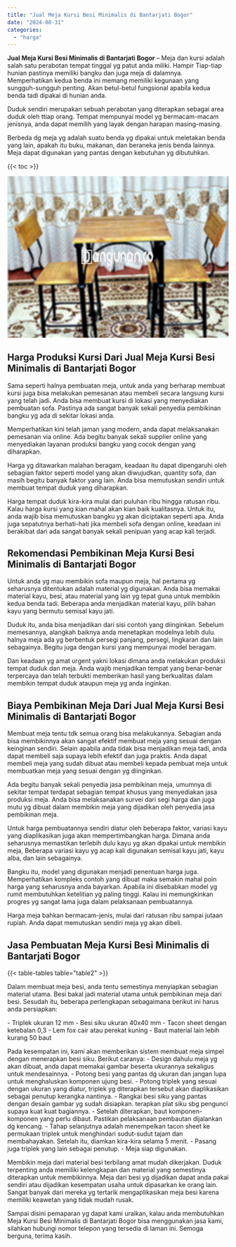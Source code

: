 ```yaml
---
title: "Jual Meja Kursi Besi Minimalis di Bantarjati Bogor"
date: "2024-08-31"
categories: 
  - "harga"
---
```


**Jual Meja Kursi Besi Minimalis di Bantarjati Bogor** – Meja dan kursi adalah salah satu perabotan tempat tinggal yg patut anda miliki. Hampir Tiap-tiap hunian pastinya memiliki bangku dan juga meja di dalamnya. Memperhatikan kedua benda ini memang memiliki kegunaan yang sungguh-sungguh penting. Akan betul-betul fungsional apabila kedua benda tadi dipakai di hunian anda.

Duduk sendiri merupakan sebuah perabotan yang diterapkan sebagai area duduk oleh ttiap orang. Tempat mempunyai model yg bermacam-macam jenisnya, anda dapat memilih yang layak dengan harapan masing-masing.

Berbeda dg meja yg adalah suatu benda yg dipakai untuk meletakan benda yang lain, apakah itu buku, makanan, dan beraneka jenis benda lainnya. Meja dapat digunakan yang pantas dengan kebutuhan yg dibutuhkan.

{{< toc >}}

![Jual Meja Kursi Besi Minimalis di Bantarjati Bogor](/images/jual-meja-besi-murah08.png)

## Harga Produksi Kursi Dari Jual Meja Kursi Besi Minimalis di Bantarjati Bogor

Sama seperti halnya pembuatan meja, untuk anda yang berharap membuat kursi juga bisa melakukan pemesanan atau membeli secara langsung kursi yang telah jadi. Anda bisa membuat kursi di lokasi yang menyediakan pembuatan sofa. Pastinya ada sangat banyak sekali penyedia pembikinan bangku yg ada di sekitar lokasi anda.

Memperhatikan kini telah jaman yang modern, anda dapat melaksanakan pemesanan via online. Ada begitu banyak sekali supplier online yang menyediakan layanan produksi bangku yang cocok dengan yang diharapkan.

Harga yg ditawarkan malahan beragam, keadaan itu dapat dipengaruhi oleh sebagian faktor seperti model yang akan diwujudkan, quantity sofa, dan masih begitu banyak faktor yang lain. Anda bisa memutuskan sendiri untuk membuat tempat duduk yang diharapkan.

Harga tempat duduk kira-kira mulai dari puluhan ribu hingga ratusan ribu. Kalau harga kursi yang kian mahal akan kian baik kualitasnya. Untuk itu, anda wajib bisa memutuskan bangku yg akan diciptakan seperti apa. Anda juga sepatutnya berhati-hati jika membeli sofa dengan online, keadaan ini berakibat dari ada sangat banyak sekali penipuan yang acap kali terjadi.

## Rekomendasi Pembikinan Meja Kursi Besi Minimalis di Bantarjati Bogor

Untuk anda yg mau membikin sofa maupun meja, hal pertama yg seharusnya ditentukan adalah material yg digunakan. Anda bisa memakai material kayu, besi, atau material yang lain yg tepat guna untuk membikin kedua benda tadi. Beberapa anda menjadikan material kayu, pilih bahan kayu yang bermutu semisal kayu jati.

Duduk itu, anda bisa menjadikan dari sisi contoh yang diinginkan. Sebelum memesannya, alangkah baiknya anda menetapkan modelnya lebih dulu. halnya meja ada yg berbentuk persegi panjang, persegi, lingkaran dan lain sebagainya. Begitu juga dengan kursi yang mempunyai model beragam.

Dan keadaan yg amat urgent yakni lokasi dimana anda melakukan produksi tempat duduk dan meja. Anda wajib menjadikan tempat yang benar-benar terpercaya dan telah terbukti memberikan hasil yang berkualitas dalam membikin tempat duduk ataupun meja yg anda inginkan.

## Biaya Pembikinan Meja Dari Jual Meja Kursi Besi Minimalis di Bantarjati Bogor

Membuat meja tentu tdk semua orang bisa melakukannya. Sebagian anda bisa membikinnya akan sangat efektif membuat meja yang sesuai dengan keinginan sendiri. Selain apabila anda tidak bisa menjadikan meja tadi, anda dapat membeli saja supaya lebih efektif dan juga praktis. Anda dapat membeli meja yang sudah dibuat atau membeli kepada pembuat meja untuk membuatkan meja yang sesuai dengan yg diinginkan.

Ada begitu banyak sekali penyedia jasa pembikinan meja, umumnya di sekitar tempat terdapat sebagian tempat khusus yang menyediakan jasa produksi meja. Anda bisa melaksanakan survei dari segi harga dan juga mutu yg dibuat dalam membikin meja yang dijadikan oleh penyedia jasa pembikinan meja.

Untuk harga pembuatannya sendiri diatur oleh beberapa faktor, variasi kayu yang diaplikasikan juga akan mempertimbangkan harga. Dimana anda seharusnya memastikan terlebih dulu kayu yg akan dipakai untuk membikin meja, Beberapa variasi kayu yg acap kali digunakan semisal kayu jati, kayu alba, dan lain sebagainya.

Bangku itu, model yang digunakan menjadi penentuan harga juga. Memperhatikan kompleks contoh yang dibuat maka semakin mahal poin harga yang seharusnya anda bayarkan. Apabila ini disebabkan model yg rumit membutuhkan ketelitian yg paling tinggi. Kalau ini memungkinkan progres yg sangat lama juga dalam pelaksanaan pembuatannya.

Harga meja bahkan bermacam-jenis, mulai dari ratusan ribu sampai jutaan rupiah. Anda dapat memutuskan sendiri meja yg akan dibeli.

## Jasa Pembuatan Meja Kursi Besi Minimalis di Bantarjati Bogor

{{< table-tables table="table2" >}}

Dalam membuat meja besi, anda tentu semestinya menyiapkan sebagian material utama. Besi bakal jadi material utama untuk pembikinan meja dari besi. Sesudah itu, beberapa perlengkapan sebagaimana berikut ini harus anda persiapkan:

\- Triplek ukuran 12 mm - Besi siku ukuran 40x40 mm - Tacon sheet dengan ketebalan 0,3 - Lem fox cair atau perekat kuning - Baut material lain lebih kurang 50 baut

Pada kesempatan ini, kami akan memberikan sistem membuat meja simpel dengan menerapkan besi siku. Berikut caranya: - Design dahulu meja yg akan dibuat, anda dapat memakai gambar beserta ukurannya sekaligus untuk mendesainnya. - Potong besi yang pantas dg ukuran dan jangan lupa untuk menghaluskan komponen ujung besi. - Potong triplek yang sesuai dengan ukuran yang diatur, triplek yg diterapkan tersebut akan diaplikasikan sebagai penutup kerangka nantinya. - Rangkai besi siku yang pantas dengan desain gambar yg sudah disiapkan. terapkan plat siku sbg pengunci supaya kuat kuat bagiannya. - Setelah diterapkan, baut komponen-komponen yang perlu dibaut. Pastikan pelaksanaan pembautan dijalankan dg kencang. - Tahap selanjutnya adalah menempelkan tacon sheet ke permukaan triplek untuk menghindari sudut-sudut tajam dan membahayakan. Setelah itu, diamkan kira-kira selama 5 menit. - Pasang juga triplek yang lain sebagai penutup. - Meja siap digunakan.

Membikin meja dari material besi terbilang amat mudah dikerjakan. Duduk terpenting anda memiliki kelengkapan dan material yang semestinya diterapkan untuk membikinnya. Meja dari besi yg dijadikan dapat anda pakai sendiri atau dijadikan kesempatan usaha untuk dipasarkan ke orang lain. Sangat banyak dari mereka yg tertarik mengaplikasikan meja besi karena memiliki keawetan yang tidak mudah rusak.

Sampai disini pemaparan yg dapat kami uraikan, kalau anda membutuhkan Meja Kursi Besi Minimalis di Bantarjati Bogor bisa menggunakan jasa kami, silahkan hubungi nomor telepon yang tersedia di laman ini. Semoga berguna, terima kasih.
